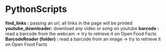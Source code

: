 # PythonScripts
 **find_links :** passing an url, all links in the page will be printed
 **youtube_downloader:** download any video or song on youtube
 **barcode :** read a barcode from the webcam -> try to retrieve it on Open Food Facts
 **BarcodeReader (folder) :** read a barcode from an image -> try to retrieve it on Open Food Facts